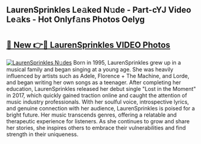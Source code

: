 ## LaurenSprinkles Le𝚊ked N𝚞de - Part-cYJ Video Le𝚊ks - Hot Onlyf𝚊ns Photos Oelyg

# <h2><a href="http://ab42865.deff.icu/?id=LaurenSprinkles">🔗 New 👉🔴 LaurenSprinkles VIDEO Photos</a></h2>

[![LaurenSprinkles N𝚞des](https://i.imgur.com/rIISA9y.gif)](http://ab42865.deff.icu/?id=LaurenSprinkles)
Born in 1995, LaurenSprinkles grew up in a musical family and began singing at a young age. She was heavily influenced by artists such as Adele, Florence + The Machine, and Lorde, and began writing her own songs as a teenager. After completing her education, LaurenSprinkles released her debut single "Lost in the Moment" in 2017, which quickly gained traction online and caught the attention of music industry professionals. With her soulful voice, introspective lyrics, and genuine connection with her audience, LaurenSprinkles is poised for a bright future. Her music transcends genres, offering a relatable and therapeutic experience for listeners. As she continues to grow and share her stories, she inspires others to embrace their vulnerabilities and find strength in their uniqueness.
